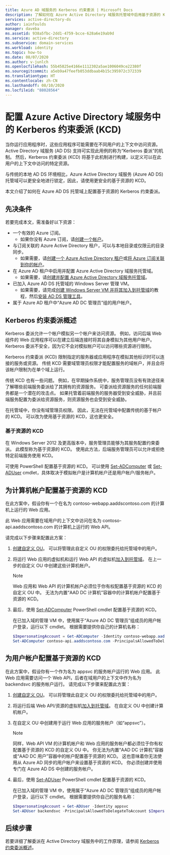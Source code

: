 ```yaml
---
title: Azure AD 域服务的 Kerberos 约束委派 | Microsoft Docs
description: 了解如何在 Azure Active Directory 域服务托管域中启用基于资源的 Kerberos 约束委派 (KCD)。
services: active-directory-ds
author: iainfoulds
manager: daveba
ms.assetid: 938a5fbc-2dd1-4759-bcce-628a6e19ab9d
ms.service: active-directory
ms.subservice: domain-services
ms.workload: identity
ms.topic: how-to
ms.date: 08/07/2020
ms.author: v-junlch
ms.openlocfilehash: 55b45825e4166e1112302a5ae1006049ce22380f
ms.sourcegitcommit: a5eb9a47feefb053ddbaab4b15c395972c372339
ms.translationtype: HT
ms.contentlocale: zh-CN
ms.lasthandoff: 08/10/2020
ms.locfileid: "88028564"
---
```

# <a name="configure-kerberos-constrained-delegation-kcd-in-azure-active-directory-domain-services"></a>配置 Azure Active Directory 域服务中的 Kerberos 约束委派 (KCD)

当你运行应用程序时，这些应用程序可能需要在不同用户的上下文中访问资源。 Active Directory 域服务 (AD DS) 支持可实现此用例的称为“Kerberos 委派”的机制。 然后，Kerberos 约束委派 (KCD) 将基于此机制进行构建，以定义可以在此用户的上下文中访问的特定资源。

与传统的本地 AD DS 环境相比，Azure Active Directory 域服务 (Azure AD DS) 托管域可以更安全地进行锁定，因此，请使用更安全的基于资源的 KCD。

本文介绍了如何在 Azure AD DS 托管域上配置基于资源的 Kerberos 约束委派。

## <a name="prerequisites"></a>先决条件

若要完成本文，需准备好以下资源：

* 一个有效的 Azure 订阅。
    * 如果你没有 Azure 订阅，请[创建一个帐户](https://www.azure.cn/pricing/1rmb-trial)。
* 与订阅关联的 Azure Active Directory 租户，可以与本地目录或仅限云的目录同步。
    * 如果需要，请[创建一个 Azure Active Directory 租户][create-azure-ad-tenant]或[将 Azure 订阅关联到你的帐户][associate-azure-ad-tenant]。
* 在 Azure AD 租户中启用并配置 Azure Active Directory 域服务托管域。
    * 如果需要，请[创建并配置 Azure Active Directory 域服务托管域][create-azure-ad-ds-instance]。
* 已加入 Azure AD DS 托管域的 Windows Server 管理 VM。
    * 如果需要，请完成[创建 Windows Server VM 并将其加入到托管域][create-join-windows-vm]的教程，然后[安装 AD DS 管理工具][tutorial-create-management-vm]。
* 属于 Azure AD 租户中“Azure AD DC 管理员”组的用户帐户。

## <a name="kerberos-constrained-delegation-overview"></a>Kerberos 约束委派概述

Kerberos 委派允许一个帐户模拟另一个帐户来访问资源。 例如，访问后端 Web 组件的 Web 应用程序可以在建立后端连接时将其自身模拟为其他用户帐户。 Kerberos 委派不安全，因为它不会对模拟帐户可以访问哪些资源进行限制。

Kerberos 约束委派 (KCD) 限制指定的服务器或应用程序在模拟其他标识时可以连接的服务或资源。 传统 KCD 需要域管理员权限才能配置服务的域帐户，并且会将该帐户限制为在单个域上运行。

传统 KCD 也有一些问题。 例如，在早期操作系统中，服务管理员没有有效途径来了解哪些前端服务委派给了其拥有的资源服务。 可委派给资源服务的任何前端服务都是一个潜在的攻击点。 如果托管着前端服务的服务器受到安全威胁，并且前端服务配置为委派给资源服务，则资源服务也会受到安全威胁。

在托管域中，你没有域管理员权限。 因此，无法在托管域中配置传统的基于帐户的 KCD。 可以改为使用基于资源的 KCD，这也更安全。

### <a name="resource-based-kcd"></a>基于资源的 KCD

在 Windows Server 2012 及更高版本中，服务管理员能够为其服务配置约束委派。 此模型称为基于资源的 KCD。 使用此方法，后端服务管理员可以允许或拒绝特定前端服务使用 KCD。

可使用 PowerShell 配置基于资源的 KCD。 可以使用 [Set-ADComputer][Set-ADComputer] 或 [Set-ADUser][Set-ADUser] cmdlet，具体取决于模拟帐户是计算机帐户还是用户帐户/服务帐户。

## <a name="configure-resource-based-kcd-for-a-computer-account"></a>为计算机帐户配置基于资源的 KCD

在此方案中，假设你有一个在名为 contoso-webapp.aaddscontoso.com 的计算机上运行的 Web 应用。

此 Web 应用需要在域用户的上下文中访问在名为 contoso-api.aaddscontoso.com 的计算机上运行的 Web API。

请完成以下步骤来配置此方案：

1. [创建自定义 OU](create-ou.md)。 可以将管理此自定义 OU 的权限委托给托管域中的用户。
1. 将运行 Web 应用的虚拟机和运行 Web API 的虚拟机[加入到托管域][create-join-windows-vm]。 在上一步的自定义 OU 中创建这些计算机帐户。

    > [!NOTE]
    > Web 应用和 Web API 的计算机帐户必须位于你有权配置基于资源的 KCD 的自定义 OU 中。 无法为内置“AAD DC 计算机”容器中的计算机帐户配置基于资源的 KCD。

1. 最后，使用 [Set-ADComputer][Set-ADComputer] PowerShell cmdlet 配置基于资源的 KCD。

    在已加入域的管理 VM 中，使用属于“Azure AD DC 管理员”组成员的用户帐户登录，运行以下 cmdlet。 根据需要提供你自己的计算机名称：
    
    ```powershell
    $ImpersonatingAccount = Get-ADComputer -Identity contoso-webapp.aaddscontoso.com
    Set-ADComputer contoso-api.aaddscontoso.com -PrincipalsAllowedToDelegateToAccount $ImpersonatingAccount
    ```

## <a name="configure-resource-based-kcd-for-a-user-account"></a>为用户帐户配置基于资源的 KCD

在此方案中，假设你有一个作为名为 appsvc 的服务帐户运行的 Web 应用。 此 Web 应用需要访问一个 Web API，后者在域用户的上下文中作为名为 backendsvc 的服务帐户运行。 请完成以下步骤来配置此方案：

1. [创建自定义 OU](create-ou.md)。 可以将管理此自定义 OU 的权限委托给托管域中的用户。
1. 将运行后端 Web API/资源的虚拟机[加入到托管域][create-join-windows-vm]。 在自定义 OU 中创建计算机帐户。
1. 在自定义 OU 中创建用于运行 Web 应用的服务帐户（如“appsvc”）。

    > [!NOTE]
    > 同样，Web API VM 的计算机帐户和 Web 应用的服务帐户都必须位于你有权配置基于资源的 KCD 的自定义 OU 中。 你无法为内置“AAD DC 计算机”容器或“AAD DC 用户”容器中的帐户配置基于资源的 KCD。  这也意味着你无法使用从 Azure AD 同步的用户帐户来设置基于资源的 KCD。 你必须创建并使用专门在 Azure AD DS 中创建的服务帐户。

1. 最后，使用 [Set-ADUser][Set-ADUser] PowerShell cmdlet 配置基于资源的 KCD。

    在已加入域的管理 VM 中，使用属于“Azure AD DC 管理员”组成员的用户帐户登录，运行以下 cmdlet。 根据需要提供你自己的服务名称：

    ```powershell
    $ImpersonatingAccount = Get-ADUser -Identity appsvc
    Set-ADUser backendsvc -PrincipalsAllowedToDelegateToAccount $ImpersonatingAccount
    ```

## <a name="next-steps"></a>后续步骤

若要详细了解委派在 Active Directory 域服务中的工作原理，请参阅 [Kerberos 约束委派概述][kcd-technet]。

<!-- INTERNAL LINKS -->
[create-azure-ad-tenant]: ../active-directory/fundamentals/sign-up-organization.md
[associate-azure-ad-tenant]: ../active-directory/fundamentals/active-directory-how-subscriptions-associated-directory.md
[create-azure-ad-ds-instance]: tutorial-create-instance.md
[create-join-windows-vm]: join-windows-vm.md
[tutorial-create-management-vm]: tutorial-create-management-vm.md
[Set-ADComputer]: https://docs.microsoft.com/powershell/module/addsadministration/set-adcomputer
[Set-ADUser]: https://docs.microsoft.com/powershell/module/addsadministration/set-aduser

<!-- EXTERNAL LINKS -->
[kcd-technet]: https://technet.microsoft.com/library/jj553400.aspx


